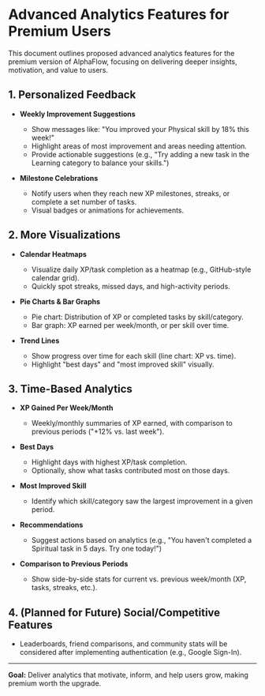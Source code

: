 # Advanced Analytics Features for Premium Users

This document outlines proposed advanced analytics features for the premium version of AlphaFlow, focusing on delivering deeper insights, motivation, and value to users.

## 1. Personalized Feedback

- **Weekly Improvement Suggestions**
  - Show messages like: "You improved your Physical skill by 18% this week!"
  - Highlight areas of most improvement and areas needing attention.
  - Provide actionable suggestions (e.g., "Try adding a new task in the Learning category to balance your skills.")

- **Milestone Celebrations**
  - Notify users when they reach new XP milestones, streaks, or complete a set number of tasks.
  - Visual badges or animations for achievements.

## 2. More Visualizations

- **Calendar Heatmaps**
  - Visualize daily XP/task completion as a heatmap (e.g., GitHub-style calendar grid).
  - Quickly spot streaks, missed days, and high-activity periods.

- **Pie Charts & Bar Graphs**
  - Pie chart: Distribution of XP or completed tasks by skill/category.
  - Bar graph: XP earned per week/month, or per skill over time.

- **Trend Lines**
  - Show progress over time for each skill (line chart: XP vs. time).
  - Highlight "best days" and "most improved skill" visually.

## 3. Time-Based Analytics

- **XP Gained Per Week/Month**
  - Weekly/monthly summaries of XP earned, with comparison to previous periods ("+12% vs. last week").

- **Best Days**
  - Highlight days with highest XP/task completion.
  - Optionally, show what tasks contributed most on those days.

- **Most Improved Skill**
  - Identify which skill/category saw the largest improvement in a given period.

- **Recommendations**
  - Suggest actions based on analytics (e.g., "You haven't completed a Spiritual task in 5 days. Try one today!")

- **Comparison to Previous Periods**
  - Show side-by-side stats for current vs. previous week/month (XP, tasks, streaks, etc.).

## 4. (Planned for Future) Social/Competitive Features

- Leaderboards, friend comparisons, and community stats will be considered after implementing authentication (e.g., Google Sign-In).

---

**Goal:**
Deliver analytics that motivate, inform, and help users grow, making premium worth the upgrade. 